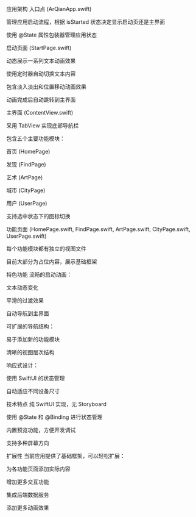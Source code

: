 应用架构
入口点 (ArQianApp.swift)

管理应用启动流程，根据 isStarted 状态决定显示启动页还是主界面

使用 @State 属性包装器管理应用状态

启动页面 (StartPage.swift)

动态展示一系列文本动画效果

使用定时器自动切换文本内容

包含淡入淡出和位置移动动画效果

动画完成后自动跳转到主界面

主界面 (ContentView.swift)

采用 TabView 实现底部导航栏

包含五个主要功能模块：

首页 (HomePage)

发现 (FindPage)

艺术 (ArtPage)

城市 (CityPage)

用户 (UserPage)

支持选中状态下的图标切换

功能页面 (HomePage.swift, FindPage.swift, ArtPage.swift, CityPage.swift, UserPage.swift)

每个功能模块都有独立的视图文件

目前大部分为占位内容，展示基础框架

特色功能
流畅的启动动画：

文本动态变化

平滑的过渡效果

自动导航到主界面

可扩展的导航结构：

易于添加新的功能模块

清晰的视图层次结构

响应式设计：

使用 SwiftUI 的状态管理

自动适应不同设备尺寸

技术特点
纯 SwiftUI 实现，无 Storyboard

使用 @State 和 @Binding 进行状态管理

内置预览功能，方便开发调试

支持多种屏幕方向

扩展性
当前应用提供了基础框架，可以轻松扩展：

为各功能页面添加实际内容

增加更多交互功能

集成后端数据服务

添加更多动画效果
